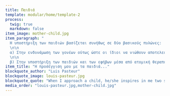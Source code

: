 ```yaml
---
title: Παιδιά
template: modular/home/template-2
process:
  twig: true
  markdown: false
item_image: mother-child.jpg
item_paragraph: "
  Η υποστήριξη των παιδιών βασίζεται συνήθως σε δύο βασικούς πυλώνες:
  \n\n
  α) Στην ενδυνάμωση των γονέων ούτως ώστε οι ίδιοι να νιώθουν αποτελεσματικοί στην διαχείριση των καθημερινών προκλήσεων που αντιμετωπίζουν με τα παιδιά τους, λαμβάνοντας υπόψιν τις ανάγκες του οικογενειακού συστήματος.
  \n\n
  β) Στην υποστήριξη των παιδιών και των εφήβων μέσα από ατομική θεραπεία."
item_title: "Η προσέγγιση μου με τα παιδιά..."
blockquote_author: "Luis Pasteur"
blockquote_image: louis-pasteur.jpg
blockquote_quote: "When I approach a child, he/she inspires in me two sentiments:<br> <strong>tenderness</strong> for what he/she is and<br> <strong>respect</strong> for what he/she may become.\n"
media_order: "louis-pasteur.jpg,mother-child.jpg"
---
```

